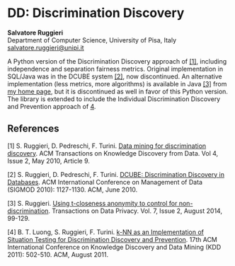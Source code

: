 # DD: Discrimination Discovery
**Salvatore Ruggieri**    
Department of Computer Science, University of Pisa, Italy  
salvatore.ruggieri@unipi.it

A Python version of the Discrimination Discovery approach of [[1]](#references), including independence and separation fairness metrics. Original implementation in SQL/Java was in the DCUBE system [[2]](#references), now discontinued. An alternative implementation (less metrics, more algorithms) is available in Java [[3]](#references) from [my home page](http://pages.di.unipi.it/ruggieri/software.html), but it is discontinued as well in favor of this Python version. The library is extended to include the Individual Discrimination Discovery and Prevention approach of [4](#references).


## References

[1] S. Ruggieri, D. Pedreschi, F. Turini. [Data mining for discrimination discovery](http://pages.di.unipi.it/ruggieri/Papers/tkdd.pdf). ACM Transactions on Knowledge Discovery from Data. Vol 4, Issue 2, May 2010, Article 9.

[2] S. Ruggieri, D. Pedreschi, F. Turini. [DCUBE: Discrimination Discovery in Databases](http://pages.di.unipi.it/ruggieri/Papers/dcube.pdf). ACM International Conference on Management of Data (SIGMOD 2010): 1127-1130. ACM, June 2010. 

[3] S. Ruggieri. [Using t-closeness anonymity to control for non-discrimination](http://www.tdp.cat/issues11/tdp.a196a14.pdf). Transactions on Data Privacy. Vol. 7, Issue 2, August 2014, 99-129.

[4] B. T. Luong, S. Ruggieri, F. Turini. [k-NN as an Implementation of Situation Testing for Discrimination Discovery and Prevention](http://pages.di.unipi.it/ruggieri/Papers/kdd2011.pdf). 17th ACM International Conference on Knowledge Discovery and Data Mining (KDD 2011): 502-510. ACM, August 2011.
